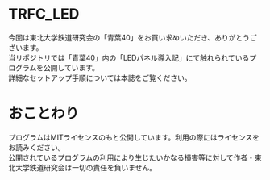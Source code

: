 # TRFC_LED
今回は東北大学鉄道研究会の「青葉40」をお買い求めいただき、ありがとうございます。  
当リポジトリでは「青葉40」内の「LEDパネル導入記」にて触れられているプログラムを公開しています。  
詳細なセットアップ手順については本誌をご覧ください。 
# おことわり
プログラムはMITライセンスのもと公開しています。利用の際にはライセンスをお読みください。  
公開されているプログラムの利用により生じたいかなる損害等に対して作者・東北大学鉄道研究会は一切の責任を負いません。

